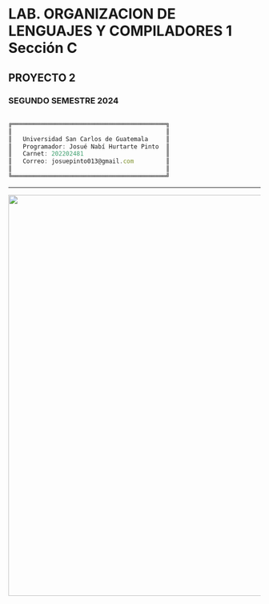 # LAB.  ORGANIZACION DE LENGUAJES Y COMPILADORES 1 Sección C
## PROYECTO 2
### SEGUNDO SEMESTRE 2024

```js

╔═══════════════════════════════════════════╗
║                                           ║
║   Universidad San Carlos de Guatemala     ║
║   Programador: Josué Nabí Hurtarte Pinto  ║
║   Carnet: 202202481                       ║
║   Correo: josuepinto013@gmail.com         ║
║                                           ║
╚═══════════════════════════════════════════╝

```

---

<p align="center">
  <a href="#"><img src="https://i.pinimg.com/originals/1a/ef/79/1aef79b84a78c4f2600408f77a49ba7a.gif" width="800px"/></a>
</p>